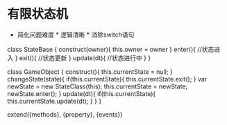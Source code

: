 # 有限状态机

* 简化问题难度 * 逻辑清晰 * 消除switch语句

class StateBase {
	construct(owner){
		this.owner = owner
	}
	enter(){
		//状态进入
	}
	exit(){
		//状态更新
	}
	update(dt){
		//状态进行中
	}
}

class GameObject {
	construct(){
		this.currentState = null;
	}
	changeState(state){
		if(this.currentState){
			this.currentState.exit();
		}
		var newState = new StateClass(this);
		this.currentState = newState;
		newState.enter();
	}
	update(dt){
		if(this.currentState){
			this.currentState.update(dt);
		}
	}
}

extend({methods}, {property}, {events})